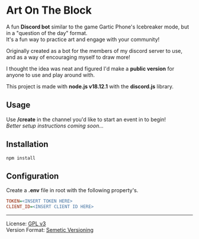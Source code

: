 # Art On The Block

A fun **Discord bot** similar to the game Gartic Phone's Icebreaker mode, but in a "question of the day" format.<br>It's a fun way to practice art and engage with your community!

Originally created as a bot for the members of my discord server to use, and as a way of encouraging myself to draw more!

I thought the idea was neat and figured I'd make a **public version** for anyone to use and play around with.

This project is made with **node.js v18.12.1** with the **discord.js** library.

## Usage
Use **/create** in the channel you'd like to start an event in to begin!<br>
*Better setup instructions coming soon...*

## Installation
```
npm install
```

## Configuration
Create a **.env** file in root with the following property's.<br>
```ini 
TOKEN=<INSERT TOKEN HERE>
CLIENT_ID=<INSERT CLIENT ID HERE>
```

---

License: [GPL v3](https://www.gnu.org/licenses/gpl-3.0.en.html)<br>
Version Format: [Semetic Versioning](https://semver.org/)